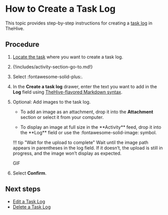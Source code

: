 # How to Create a Task Log

This topic provides step-by-step instructions for creating a [task log](about-task-logs.md) in TheHive.

<h2>Procedure</h2>

1. [Locate the task](../tasks/search-for-tasks/find-a-task.md) where you want to create a task log.

2. {!includes/activity-section-go-to.md!}

3. Select :fontawesome-solid-plus:.

4. In the **Create a task log** drawer, enter the text you want to add in the **Log** field using [TheHive-flavored Markdown syntax](../../thehive-flavored-markdown.md).

5. Optional: Add images to the task log.

    * To add an image as an attachment, drop it into the **Attachment** section or select it from your computer.

    * <!-- md:version 5.5 --> To display an image at full size in the **Activity** feed, drop it into the **Log** field or use the :fontawesome-solid-image: symbol.

    !!! tip "Wait for the upload to complete"
        Wait until the image path appears in parentheses in the log field. If it doesn’t, the upload is still in progress, and the image won’t display as expected.

      GIF

6. Select **Confirm**.

<h2>Next steps</h2>

* [Edit a Task Log](edit-a-task-log.md)
* [Delete a Task Log](delete-a-task-log.md)
